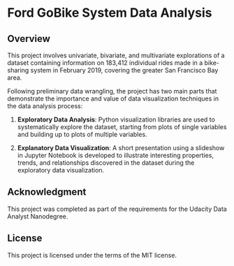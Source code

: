 # Ford GoBike System Data Analysis

## Overview
This project involves univariate, bivariate, and multivariate explorations of a dataset containing information on 183,412 individual rides made in a bike-sharing system in February 2019, covering the greater San Francisco Bay area.

Following preliminary data wrangling, the project has two main parts that demonstrate the importance and value of data visualization techniques in the data analysis process:

1. **Exploratory Data Analysis**: Python visualization libraries are used to systematically explore the dataset, starting from plots of single variables and building up to plots of multiple variables.

2. **Explanatory Data Visualization**: A short presentation using a slideshow in Jupyter Notebook is developed to illustrate interesting properties, trends, and relationships discovered in the dataset during the exploratory data visualization.

## Acknowledgment
This project was completed as part of the requirements for the Udacity Data Analyst Nanodegree.

## License
This project is licensed under the terms of the MIT license.
